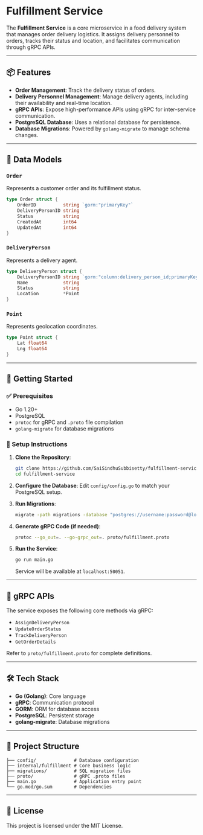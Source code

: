 # Fulfillment Service

The **Fulfillment Service** is a core microservice in a food delivery system that manages order delivery logistics. It assigns delivery personnel to orders, tracks their status and location, and facilitates communication through gRPC APIs.

---

## 📦 Features

- **Order Management**: Track the delivery status of orders.
- **Delivery Personnel Management**: Manage delivery agents, including their availability and real-time location.
- **gRPC APIs**: Expose high-performance APIs using gRPC for inter-service communication.
- **PostgreSQL Database**: Uses a relational database for persistence.
- **Database Migrations**: Powered by `golang-migrate` to manage schema changes.

---

## 🧱 Data Models

### `Order`
Represents a customer order and its fulfillment status.

```go
type Order struct {
	OrderID          string `gorm:"primaryKey"`
	DeliveryPersonID string
	Status           string
	CreatedAt        int64
	UpdatedAt        int64
}
```

### `DeliveryPerson`
Represents a delivery agent.

```go
type DeliveryPerson struct {
	DeliveryPersonID string `gorm:"column:delivery_person_id;primaryKey"`
	Name             string
	Status           string
	Location         *Point
}
```

### `Point`
Represents geolocation coordinates.

```go
type Point struct {
	Lat float64
	Lng float64
}
```

---

## 🚀 Getting Started

### ✅ Prerequisites

- Go 1.20+
- PostgreSQL
- `protoc` for gRPC and `.proto` file compilation
- `golang-migrate` for database migrations

### 🔧 Setup Instructions

1. **Clone the Repository**:
   ```bash
   git clone https://github.com/SaiSindhuSubbisetty/fulfillment-service.git
   cd fulfillment-service
   ```

2. **Configure the Database**:
   Edit `config/config.go` to match your PostgreSQL setup.

3. **Run Migrations**:
   ```bash
   migrate -path migrations -database "postgres://username:password@localhost:5432/fulfillment_db?sslmode=disable" up
   ```

4. **Generate gRPC Code (if needed)**:
   ```bash
   protoc --go_out=. --go-grpc_out=. proto/fulfillment.proto
   ```

5. **Run the Service**:
   ```bash
   go run main.go
   ```

   Service will be available at `localhost:50051`.

---

## 🔌 gRPC APIs

The service exposes the following core methods via gRPC:

- `AssignDeliveryPerson`
- `UpdateOrderStatus`
- `TrackDeliveryPerson`
- `GetOrderDetails`

Refer to `proto/fulfillment.proto` for complete definitions.

---

## 🛠 Tech Stack

- **Go (Golang)**: Core language
- **gRPC**: Communication protocol
- **GORM**: ORM for database access
- **PostgreSQL**: Persistent storage
- **golang-migrate**: Database migrations

---

## 📂 Project Structure

```
├── config/              # Database configuration
├── internal/fulfillment # Core business logic
├── migrations/          # SQL migration files
├── proto/               # gRPC .proto files
├── main.go              # Application entry point
└── go.mod/go.sum        # Dependencies
```

---

## 📄 License

This project is licensed under the MIT License.
